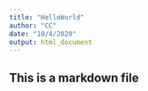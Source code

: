 ```yaml
---
title: "HelloWorld"
author: "CC"
date: "10/4/2020"
output: html_document
---
```


## This is a markdown file 
